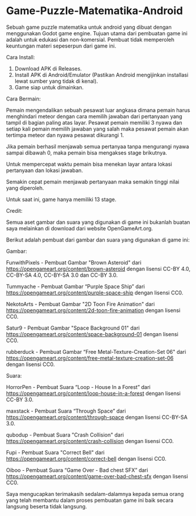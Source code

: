 # Game-Puzzle-Matematika-Android
Sebuah game puzzle matematika untuk android yang dibuat dengan menggunakan Godot game engine. 
Tujuan utama dari pembuatan game ini adalah untuk edukasi dan non-komersial. Pembuat tidak memperoleh keuntungan materi sepeserpun dari game ini.

Cara Install:

1. Download APK di Releases.
2. Install APK di Android/Emulator (Pastikan Android mengijinkan installasi lewat sumber yang tidak di kenal).
3. Game siap untuk dimainkan.

Cara Bermain:

Pemain mengendalikan sebuah pesawat luar angkasa dimana pemain harus menghindari meteor dengan cara memilih jawaban dari pertanyaan yang tampil di bagian paling atas layar. Pesawat pemain memiliki 3 nyawa dan setiap kali pemain memilih jawaban yang salah maka pesawat pemain akan tertimpa meteor dan nyawa pesawat dikurangi 1.

Jika pemain berhasil menjawab semua pertanyaa tanpa mengurangi nyawa sampai dibawah 0, maka pemain bisa mengakses stage brikutnya.

Untuk mempercepat waktu pemain bisa menekan layar antara lokasi pertanyaan dan lokasi jawaban.

Semakin cepat pemain menjawab pertanyaan maka semakin tinggi nilai yang diperoleh.

Untuk saat ini, game hanya memiliki 13 stage.

Credit:

Semua aset gambar dan suara yang digunakan di game ini bukanlah buatan saya melainkan di download dari website OpenGameArt.org.

Berikut adalah pembuat dari gambar dan suara yang digunakan di game ini: 

Gambar:

FunwithPixels - Pembuat Gambar "Brown Asteroid" dari https://opengameart.org/content/brown-asteroid dengan lisensi CC-BY 4.0, CC-BY-SA 4.0, CC-BY-SA 3.0 dan CC-BY 3.0.

Tummyache - Pembuat Gambar “Purple  Space  Ship” dari https://opengameart.org/content/purple-space-ship dengan lisensi CC0.

NekotoArts - Pembuat Gambar "2D Toon Fire Animation" dari https://opengameart.org/content/2d-toon-fire-animation dengan lisensi CC0.

Satur9 - Pembuat Gambar "Space Background 01" dari https://opengameart.org/content/space-background-01 dengan lisensi CC0.

rubberduck - Pembuat Gambar “Free Metal-Texture-Creation-Set 06" dari https://opengameart.org/content/free-metal-texture-creation-set-06 dengan lisensi CC0.

Suara:

HorrorPen - Pembuat Suara “Loop - House In a Forest”  dari https://opengameart.org/content/loop-house-in-a-forest dengan lisensi CC-BY 3.0.

maxstack - Pembuat Suara “Through Space” dari https://opengameart.org/content/through-space dengan lisensi CC-BY-SA 3.0.

qubodup - Pembuat Suara "Crash Collision" dari https://opengameart.org/content/crash-collision dengan lisensi CC0.

Fupi - Pembuat Suara "Correct  Bell" dari https://opengameart.org/content/correct-bell dengan lisensi CC0.

Oiboo - Pembuat Suara  “Game Over  -  Bad chest SFX” dari https://opengameart.org/content/game-over-bad-chest-sfx dengan lisensi CC0.

Saya mengucapkan terimakasih sedalam-dalamnya kepada semua orang yang telah membantu dalam proses pembuatan game ini baik secara langsung beserta tidak langsung.
